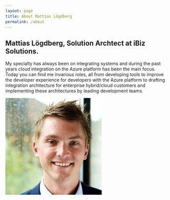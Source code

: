 ```yaml
---
layout: page
title: About Mattias Lögdberg
permalink: /about
---
```

## Mattias Lögdberg, Solution Archtect at iBiz Solutions.

My specialty has always been on integrating systems and during the past years cloud integration on the Azure platform has been the main focus.
Today you can find me invarious roles, all from developing tools to improve the developer experience for developers with the Azure platform to drafting integration architecture for enterprise hybrid/cloud customers and implementing these architectures by leading development teams. 

[![](/assets/uploads/img/picture.jpg)](/assets/uploads/img/picture.jpg)
